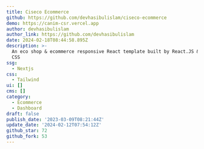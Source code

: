 ```yaml
---
title: Ciseco Ecommerce
github: https://github.com/devhasibulislam/ciseco-ecommerce
demo: https://canim-csr.vercel.app
author: devhasibulislam
author_link: https://github.com/devhasibulislam
date: 2024-02-18T08:44:58.895Z
description: >-
  An eco shop & ecommerce responsive React template built by React.JS & Tailwind
  CSS
ssg:
  - Nextjs
css:
  - Tailwind
ui: []
cms: []
category:
  - Ecommerce
  - Dashboard
draft: false
publish_date: '2023-03-09T08:21:44Z'
update_date: '2024-02-12T07:54:12Z'
github_star: 72
github_fork: 53
---
```

